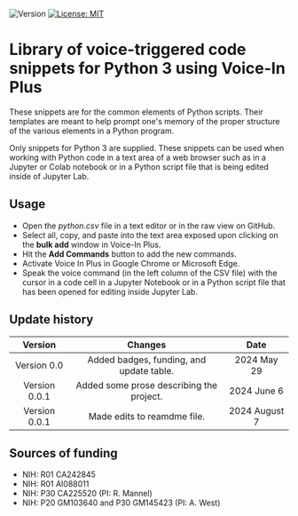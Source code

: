 ![Version](https://img.shields.io/static/v1?label=python-voice-in&message=0.0&color=brightcolor)
[![License: MIT](https://img.shields.io/badge/License-MIT-blue.svg)](https://opensource.org/licenses/MIT)


# Library of voice-triggered code snippets for Python 3 using Voice-In Plus

These snippets are for the common elements of Python scripts.
Their templates are meant to help prompt one's memory of the proper structure of the various elements in a Python program.

Only snippets for  Python 3 are supplied.
These snippets can be used when working with Python code in a text area of a web browser such as in a Jupyter or Colab notebook or in a  Python script file that is being edited inside of Jupyter Lab.

## Usage

- Open the *python.csv* file in a text editor or in the raw view on GitHub.
- Select all, copy, and paste into the text area exposed upon clicking on the **bulk add** window in Voice-In Plus.
- Hit the **Add Commands** button to add the new commands.
- Activate Voice In Plus in Google Chrome or Microsoft Edge.
- Speak the voice command (in the left column of the CSV file) with the cursor in a code cell in a Jupyter Notebook or in a Python script file that has been opened for editing inside Jupyter Lab.

## Update history

|Version      | Changes                                                                                                                                    | Date                 |
|:-----------:|:------------------------------------------------------------------------------------------------------------------------------------------:|:--------------------:|
| Version 0.0 |   Added badges, funding, and update table.                                                                                                 | 2024 May 29         |
| Version 0.0.1 |   Added some prose describing the project.                                                                                               | 2024 June 6         |
| Version 0.0.1 |   Made edits to reamdme file.                                                                                                             | 2024 August 7       |

## Sources of funding

- NIH: R01 CA242845
- NIH: R01 AI088011
- NIH: P30 CA225520 (PI: R. Mannel)
- NIH: P20 GM103640 and P30 GM145423 (PI: A. West)
